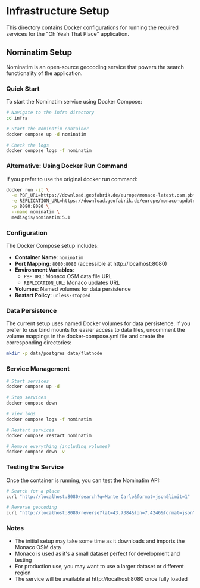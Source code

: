 # Infrastructure Setup

This directory contains Docker configurations for running the required services for the "Oh Yeah That Place" application.

## Nominatim Setup

Nominatim is an open-source geocoding service that powers the search functionality of the application.

### Quick Start

To start the Nominatim service using Docker Compose:

```bash
# Navigate to the infra directory
cd infra

# Start the Nominatim container
docker compose up -d nominatim

# Check the logs
docker compose logs -f nominatim
```

### Alternative: Using Docker Run Command

If you prefer to use the original docker run command:

```bash
docker run -it \
  -e PBF_URL=https://download.geofabrik.de/europe/monaco-latest.osm.pbf \
  -e REPLICATION_URL=https://download.geofabrik.de/europe/monaco-updates/ \
  -p 8080:8080 \
  --name nominatim \
  mediagis/nominatim:5.1
```

### Configuration

The Docker Compose setup includes:

- **Container Name**: `nominatim`
- **Port Mapping**: `8080:8080` (accessible at http://localhost:8080)
- **Environment Variables**:
  - `PBF_URL`: Monaco OSM data file URL
  - `REPLICATION_URL`: Monaco updates URL
- **Volumes**: Named volumes for data persistence
- **Restart Policy**: `unless-stopped`

### Data Persistence

The current setup uses named Docker volumes for data persistence. If you prefer to use bind mounts for easier access to data files, uncomment the volume mappings in the docker-compose.yml file and create the corresponding directories:

```bash
mkdir -p data/postgres data/flatnode
```

### Service Management

```bash
# Start services
docker compose up -d

# Stop services
docker compose down

# View logs
docker compose logs -f nominatim

# Restart services
docker compose restart nominatim

# Remove everything (including volumes)
docker compose down -v
```

### Testing the Service

Once the container is running, you can test the Nominatim API:

```bash
# Search for a place
curl "http://localhost:8080/search?q=Monte Carlo&format=json&limit=1"

# Reverse geocoding
curl "http://localhost:8080/reverse?lat=43.7384&lon=7.4246&format=json"
```

### Notes

- The initial setup may take some time as it downloads and imports the Monaco OSM data
- Monaco is used as it's a small dataset perfect for development and testing
- For production use, you may want to use a larger dataset or different region
- The service will be available at http://localhost:8080 once fully loaded
